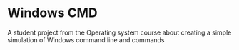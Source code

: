 # Windows CMD
A student project from the Operating system course about creating a simple simulation of Windows command line and commands
